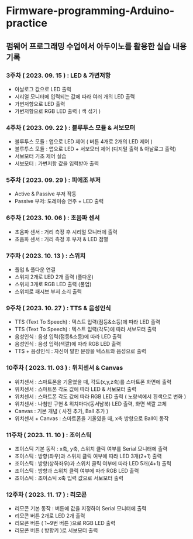 # Firmware-programming-Arduino-practice
## 펌웨어 프로그래밍 수업에서 아두이노를 활용한 실습 내용 기록

### 3주차 ( 2023. 09. 15 ) : LED & 가변저항
- 아날로그 값으로 LED 출력
- 시리얼 모니터에 입력되는 값에 따라 여러 개의 LED 출력
- 가변저항으로 LED 출력
- 가변저항으로 RGB LED 출력 ( 색 섞기 )

### 4주차 ( 2023. 09. 22 ) : 블루투스 모듈 & 서보모터
- 블루투스 모듈 : 앱으로 LED 제어 ( 버튼 4개로 2개의 LED 제어 )
- 블루투스 모듈 : 앱으로 LED + 서보모터 제어 (디지털 출력 & 아날로그 출력)
- 서보모터 기초 제어 실습
- 서보모터 : 가변저항 값을 입력받아 출력

### 5주차 ( 2023. 09. 29 ) : 피에조 부저
- Active & Passive 부저 작동
- Passive 부저: 도레미송 연주 + LED 출력

### 6주차 ( 2023. 10. 06 ) :  초음파 센서
- 초음파 센서 : 거리 측정 후 시리얼 모니터에 출력
- 초음파 센서 : 거리 측정 후 부저 & LED 점멸

### 7주차 ( 2023. 10. 13 ) : 스위치
- 풀업 & 풀다운 연결
- 스위치 2개로 LED 2개 출력 (풀다운)
- 스위치 3개로 RGB LED 출력 (풀업)
- 스위치로 패시브 부저 소리 출력

### 9주차 ( 2023. 10. 27 ) : TTS & 음성인식
- TTS (Text To Speech) : 텍스트 입력(점등&소등)에 따라 LED 출력
- TTS (Text To Speech) : 텍스트 입력(각도)에 따라 서보모터 출력
- 음성인식 : 음성 입력(점등&소등)에 따라 LED 출력
- 음성인식 : 음성 입력(색깔)에 따라 RGB LED 출력
- TTS + 음성인식 : 자신이 말한 문장을 텍스트와 음성으로 출력

### 10주차 ( 2023. 11. 03 ) : 위치센서 & Canvas
- 위치센서 : 스마트폰을 기울였을 때, 각도(x,y,z축)를 스마트폰 화면에 출력
- 위치센서 : 스마트폰 각도 값에 따라 LED & 서보모터 출력
- 위치센서 : 스마트폰 각도 값에 따라 RGB LED 출력 ( 노랑색에서 흰색으로 변화 )
- 위치센서 : 나침반 구현 & 위치마다(동서남북) LED 출력, 화면 색깔 교체
- Canvas : 기본 개념 ( 사진 추가, Ball 추가 )
- 위치센서 + Canvas : 스마트폰을 기울였을 때, x축 방향으로 Ball이 동작 

### 11주차 ( 2023. 11. 10 ) : 조이스틱
- 조이스틱 기본 동작 : x축, y축, 스위치 클릭 여부를 Serial 모니터에 출력
- 조이스틱 : 방향(좌우)과 스위치 클릭 여부에 따라 LED 3개(2+1) 출력
- 조이스틱 : 방향(상하좌우)과 스위치 클릭 여부에 따라 LED 5개(4+1) 출력
- 조이스틱 : 방향과 스위치 클릭 여부에 따라 RGB LED 출력
- 조이스틱 : 조이스틱 x축 입력 값으로 서보모터 출력

### 12주차 ( 2023. 11. 17 ) : 리모콘
- 리모콘 기본 동작 : 버튼에 값을 지정하여 Serial 모니터에 출력
- 리모콘 버튼 2개로 LED 2개 출력
- 리모콘 버튼 ( 1~9번 버튼 )으로 RGB LED 출력
- 리모콘 버튼 ( 방향키 )로 서보모터 출력
